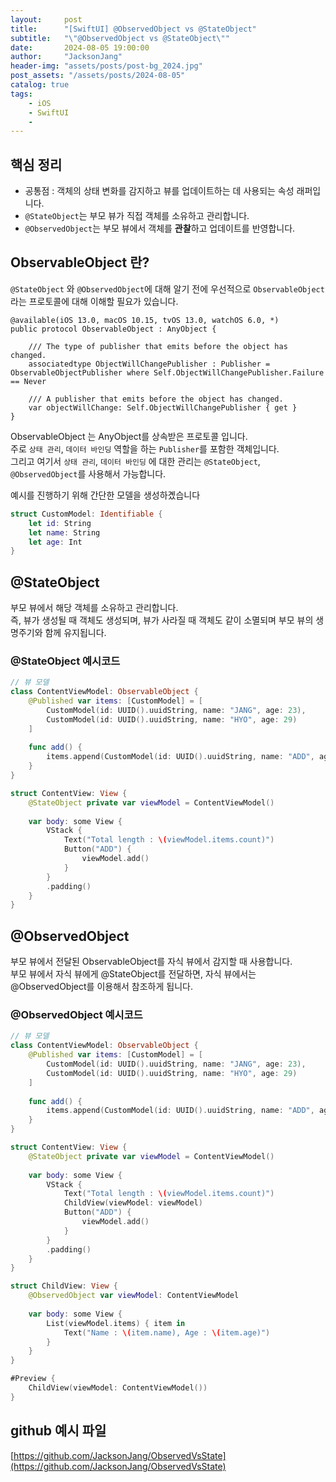 ```yaml
---
layout:     post
title:      "[SwiftUI] @ObservedObject vs @StateObject"
subtitle:   "\"@ObservedObject vs @StateObject\""
date:       2024-08-05 19:00:00
author:     "JacksonJang"
header-img: "assets/posts/post-bg_2024.jpg"
post_assets: "/assets/posts/2024-08-05"
catalog: true
tags:
    - iOS
    - SwiftUI
    - 
---
```


## 핵심 정리
- 공통점 : 객체의 상태 변화를 감지하고 뷰를 업데이트하는 데 사용되는 속성 래퍼입니다.
- `@StateObject`는 부모 뷰가 직접 객체를 소유하고 관리합니다.
- `@ObservedObject`는 부모 뷰에서 객체를 **관찰**하고 업데이트를 반영합니다.


## ObservableObject 란?
`@StateObject` 와 `@ObservedObject`에 대해 알기 전에 우선적으로 `ObservableObject` 라는 프로토콜에 대해 이해할 필요가 있습니다.

```
@available(iOS 13.0, macOS 10.15, tvOS 13.0, watchOS 6.0, *)
public protocol ObservableObject : AnyObject {

    /// The type of publisher that emits before the object has changed.
    associatedtype ObjectWillChangePublisher : Publisher = ObservableObjectPublisher where Self.ObjectWillChangePublisher.Failure == Never

    /// A publisher that emits before the object has changed.
    var objectWillChange: Self.ObjectWillChangePublisher { get }
}
```
ObservableObject 는 AnyObject를 상속받은 프로토콜 입니다.
<br />
주로 `상태 관리`, `데이터 바인딩` 역할을 하는 `Publisher`를 포함한 객체입니다.
<br />
그리고 여기서 `상태 관리`, `데이터 바인딩` 에 대한 관리는 `@StateObject`, `@ObservedObject`를 사용해서 가능합니다.

예시를 진행하기 위해 간단한 모델을 생성하곘습니다

```swift
struct CustomModel: Identifiable {
    let id: String
    let name: String
    let age: Int
}
```

## @StateObject
부모 뷰에서 해당 객체를 소유하고 관리합니다.
<br />
즉, 뷰가 생성될 때 객체도 생성되며, 뷰가 사라질 때 객체도 같이 소멸되며 부모 뷰의 생명주기와 함께 유지됩니다.

### @StateObject 예시코드

```swift
// 뷰 모델
class ContentViewModel: ObservableObject {
    @Published var items: [CustomModel] = [
        CustomModel(id: UUID().uuidString, name: "JANG", age: 23),
        CustomModel(id: UUID().uuidString, name: "HYO", age: 29)
    ]
    
    func add() {
        items.append(CustomModel(id: UUID().uuidString, name: "ADD", age: Int.random(in: 0...100)))
    }
}

struct ContentView: View {
    @StateObject private var viewModel = ContentViewModel()
    
    var body: some View {
        VStack {
            Text("Total length : \(viewModel.items.count)")
            Button("ADD") {
                viewModel.add()
            }
        }
        .padding()
    }
}
```

## @ObservedObject
부모 뷰에서 전달된 ObservableObject를 자식 뷰에서 감지할 때 사용합니다.
<br />
부모 뷰에서 자식 뷰에게 @StateObject를 전달하면, 자식 뷰에서는 @ObservedObject를 이용해서 참조하게 됩니다.

### @ObservedObject 예시코드

```swift
// 뷰 모델
class ContentViewModel: ObservableObject {
    @Published var items: [CustomModel] = [
        CustomModel(id: UUID().uuidString, name: "JANG", age: 23),
        CustomModel(id: UUID().uuidString, name: "HYO", age: 29)
    ]
    
    func add() {
        items.append(CustomModel(id: UUID().uuidString, name: "ADD", age: Int.random(in: 0...100)))
    }
}

struct ContentView: View {
    @StateObject private var viewModel = ContentViewModel()
    
    var body: some View {
        VStack {
            Text("Total length : \(viewModel.items.count)")
            ChildView(viewModel: viewModel)
            Button("ADD") {
                viewModel.add()
            }
        }
        .padding()
    }
}

struct ChildView: View {
    @ObservedObject var viewModel: ContentViewModel
    
    var body: some View {
        List(viewModel.items) { item in
            Text("Name : \(item.name), Age : \(item.age)")
        }
    }
}

#Preview {
    ChildView(viewModel: ContentViewModel())
}
```

## github 예시 파일
[https://github.com/JacksonJang/ObservedVsState](https://github.com/JacksonJang/ObservedVsState)